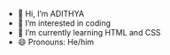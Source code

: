 - 👋 Hi, I’m ADITHYA
- 👀 I’m interested in coding
- 🌱 I’m currently learning HTML and CSS
- 😄 Pronouns: He/him

<!---
ADITHYA-hub-hub/ADITHYA-hub-hub is a ✨ special ✨ repository because its `README.md` (this file) appears on your GitHub profile.
You can click the Preview link to take a look at your changes.
--->
